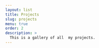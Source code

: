 ```yaml
---
layout: list
title: Projects
slug: projects
menu: true
order: 2
description: >
  This is a gallery of all  my projects.
---
```

